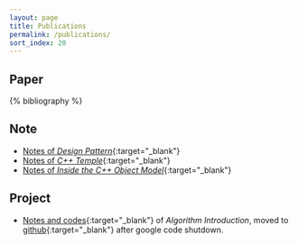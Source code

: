 ```yaml
---
layout: page
title: Publications
permalink: /publications/
sort_index: 20
---
```


Paper
----------------

{% bibliography %}

Note
---------------

* [Notes of *Design Pattern*](/attachment/设计模式.pdf){:target="_blank"}
* [Notes of *C++ Temple*](/attachment/C++Templates_%E8%AF%BB%E4%B9%A6%E7%AC%94%E8%AE%B0.pdf){:target="_blank"}
* [Notes of *Inside the C++ Object Model*](/attachment/%E6%B7%B1%E5%BA%A6%E6%8E%A2%E7%B4%A2C++%E5%AF%B9%E8%B1%A1%E6%A8%A1%E5%9E%8B_%E8%AF%BB%E4%B9%A6%E7%AC%94%E8%AE%B0.pdf){:target="_blank"}

Project
----------------

* [Notes and codes](http://code.google.com/p/introduction-to-algorithms-notes/){:target="_blank"} of *Algorithm Introduction*, moved to [github](https://github.com/chuanqitan/introduction-to-algorithms-notes){:target="_blank"} after google code shutdown.

